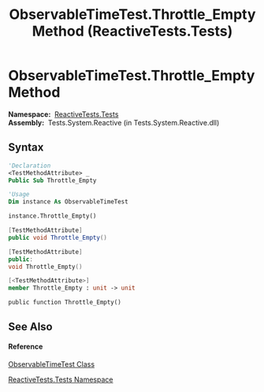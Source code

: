 ﻿---
title: ObservableTimeTest.Throttle_Empty Method  (ReactiveTests.Tests)
TOCTitle: Throttle_Empty Method
ms:assetid: M:ReactiveTests.Tests.ObservableTimeTest.Throttle_Empty
ms:mtpsurl: https://msdn.microsoft.com/en-us/library/reactivetests.tests.observabletimetest.throttle_empty(v=VS.103)
ms:contentKeyID: 36620592
ms.date: 06/28/2011
mtps_version: v=VS.103
f1_keywords:
- ReactiveTests.Tests.ObservableTimeTest.Throttle_Empty
dev_langs:
- CSharp
- JScript
- VB
- FSharp
- c++
---

# ObservableTimeTest.Throttle\_Empty Method

**Namespace:**  [ReactiveTests.Tests](hh289046\(v=vs.103\).md)  
**Assembly:**  Tests.System.Reactive (in Tests.System.Reactive.dll)

## Syntax

``` vb
'Declaration
<TestMethodAttribute> _
Public Sub Throttle_Empty
```

``` vb
'Usage
Dim instance As ObservableTimeTest

instance.Throttle_Empty()
```

``` csharp
[TestMethodAttribute]
public void Throttle_Empty()
```

``` c++
[TestMethodAttribute]
public:
void Throttle_Empty()
```

``` fsharp
[<TestMethodAttribute>]
member Throttle_Empty : unit -> unit 
```

``` jscript
public function Throttle_Empty()
```

## See Also

#### Reference

[ObservableTimeTest Class](hh315045\(v=vs.103\).md)

[ReactiveTests.Tests Namespace](hh289046\(v=vs.103\).md)

